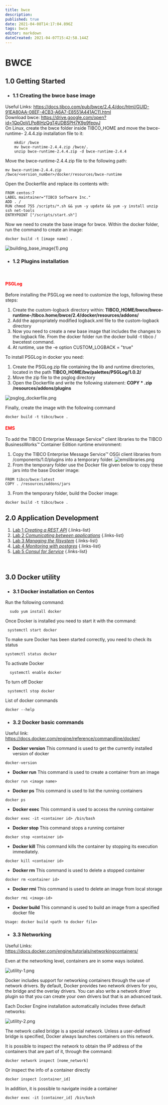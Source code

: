 ```yaml
---
title: bwce
description: 
published: true
date: 2021-04-08T14:17:04.896Z
tags: bwce
editor: markdown
dateCreated: 2021-04-07T15:42:58.144Z
---
```


# BWCE

## 1.0 Getting Started
- ### 1.1 Creating the bwce base image

Useful Links: https://docs.tibco.com/pub/bwce/2.4.4/doc/html/GUID-91EA80AA-08EF-4CB3-A6A7-E8551A441AC11.html 
\
Download bwce: https://drive.google.com/open?id=1QpOpVLPp8lHzQgT4UDBSPH7K9p9feqyJ
\
On Linux, create the bwce folder inside TIBCO_HOME and move the bwce-runtime- 	2.4.4.zip installation file to it:
```
	mkdir /bwce
	mv bwce-runtime-2.4.4.zip /bwce/.
	unzip bwce-runtime-2.4.4.zip -d bwce-runtime-2.4.4
```
Move the bwce-runtime-2.4.4.zip file to the following path:
```
mv bwce-runtime-2.4.4.zip /bwce/<version_number>/docker/resources/bwce-runtime
```
Open the Dockerfile and replace its contents with:
```
FROM centos:7
LABEL maintainer="TIBCO Software Inc."
ADD . /
RUN chmod 755 /scripts/*.sh && yum -y update && yum -y install unzip ssh net-tools
ENTRYPOINT ["/scripts/start.sh"]
```
Now we need to create the base image for bwce. Within the docker folder, run the command to create an image:
```
docker build -t [image name] .
```
![building_base_image(1).png](/bwce/building_base_image(1).png)

- ### 1.2 Plugins installation 
	<br/> 
#### <span style="color:red">PSGLog</span>
Before installing the PSGLog we need to customize the logs, following these steps:
1. Create the custom-logback directory within: **TIBCO_HOME/bwce/bwce-runtime-<version>/tibco.home/bwce/2.4/docker/resources/addons/**
1. Add the appropriately modified logback.xml file to the custom-logback directory
1. Now you need to create a new base image that includes the changes to the logback file. From the docker folder run the docker build -t tibco / bwcetest command.
1. At runtime, use the -e option CUSTOM_LOGBACK = "true"
  
To install PSGLog in docker you need:
1. Create the PSGLog.zip file containing the lib and runtime directories, located in the path **TIBCO_HOME/bw/palettes/PSGLog/1.0.2/**
1. Move the zip file to the psglog directory
1. Open the Dockerfile and write the following statement:
**COPY * .zip /resources/addons/plugins**

![psglog_dockerfile.png](/bwce/psglog_dockerfile.png)
  
 Finally, create the image with the following command
```
docker build -t tibco/bwce .
```

#### <span style="color:red">EMS</span>
To add the TIBCO Enterprise Message Service™ client libraries to the TIBCO BusinessWorks™ Container Edition runtime environment:
1. Copy the TIBCO Enterprise Message Service™ OSGi client libraries from <EMS-HOME>/components/1.0/plugins into a temporary folder. ![emslibraries.png](/bwce/emslibraries.png)
1. From the temporary folder use the Docker file given below to copy these jars into the base Docker image:
```
FROM tibco/bwce:latest
COPY . /resources/addons/jars
```
3.   From the temporary folder, build the Docker image:
```
docker build -t tibco/bwce .
```

## 2.0 Application Development
  
1. [Lab 1 *Creating a REST API*](/integration/tibco/bw/bwce/Lab/1)
{.links-list}
2. [Lab 2 *Comunicating between applications*](/integration/tibco/bw/bwce/Lab/2)
{.links-list}
3. [Lab 3 *Managing the filsystem*](/integration/tibco/bw/bwce/Lab/3)
{.links-list}
4. [Lab 4 *Monitoring with postgres*](/integration/tibco/bw/bwce/Lab/4)
{.links-list}
5. [Lab 5 *Consul for Service*](/integration/tibco/bw/bwce/Lab/5)
{.links-list}
  
<br/>

## 3.0 Docker utility
- ### 3.1 Docker installation on Centos
Run the following command:
```
  sudo yum install docker
```
Once Docker is installed you need to start it with the command:
```
 systemctl start docker
```
To make sure Docker has been started correctly, you need to check its status
```
systemctl status docker
```
To activate Docker
```
  systemctl enable docker
```
To turn off Docker

```
 systemctl stop docker
```
List of docker commands
```
docker --help
```
- ### 3.2 Docker basic commands

Useful link: https://docs.docker.com/engine/reference/commandline/docker/
- **Docker version**
This command is used to get the currently installed version of docker
```
docker-version
```
- **Docker run**
This command is used to create a container from an image
```
docker run <image name>
```
- **Docker ps**
This command is used to list the running containers
```
docker ps
```
- **Docker exec**
This command is used to access the running container
```
docker exec -it <container id> /bin/bash
```
- **Docker stop**
This command stops a running container
```
docker stop <container id>
```
- **Docker kill**
This command kills the container by stopping its execution immediately.
```
docker kill <container id>
```
- **Docker rm**
This command is used to delete a stopped container
```
docker rm <container id>
```
- **Docker rmi**
This command is used to delete an image from local storage
```
docker rmi <image-id>
```
- **Docker build**
This command is used to build an image from a specified docker file
```
Usage: docker build <path to docker file>
```

- ### 3.3 Networking
Useful Links: https://docs.docker.com/engine/tutorials/networkingcontainers/

Even at the networking level, containers are in some ways isolated.

![utility-1.png](/bwce/utility-1.png)

Docker includes support for networking containers through the use of network drivers. By default, Docker provides two network drivers for you, the bridge and the overlay drivers. You can also write a network driver plugin so that you can create your own drivers but that is an advanced task.

Each Docker Engine installation automatically includes three default networks:

![utility-2.png](/bwce/utility-2.png)

The network called bridge is a special network. Unless a user-defined bridge is specified, Docker always launches containers on this network.

It is possible to inspect the network to obtain the IP address of the containers that are part of it, through the command:
```
docker network inspect [nome_network]
```
Or inspect the info of a container directly
```
docker inspect [container_id]
```
In addition, it is possible to navigate inside a container
```
docker exec -it [container_id] /bin/bash
```

